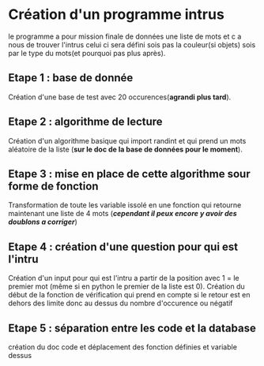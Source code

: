 # Création d'un programme intrus
le programme a pour mission finale de données une liste de mots et c a nous de trouver l'intrus celui ci sera défini sois pas la couleur(si objets) sois par le type du mots(et pourquoi pas plus après).

## Etape 1 : base de donnée
Création d'une base de test avec 20 occurences(**agrandi plus tard**).
## Etape 2 : algorithme de lecture
Création d'un algorithme basique qui import randint et qui prend un mots aléatoire de la liste (**sur le doc de la base de données pour le moment**).
## Etape 3 : mise en place de cette algorithme sour forme de fonction
Transformation de toute les variable issolé en une fonction qui retourne maintenant une liste de 4 mots (***cependant il peux encore y avoir des doublons a corriger***)
## Etape 4 : création d'une question pour qui est l'intru
Création d'un input pour qui est l'intru a partir de la position avec 1 = le premier mot (même si en python le premier de la liste est 0).
Création du début de la fonction de vérification qui prend en compte si le retour est en dehors des limite donc au dessus du nombre d'occurence ou négatif
## Etape 5 : séparation entre les code et la database
création du doc code et déplacement des fonction définies et variable dessus